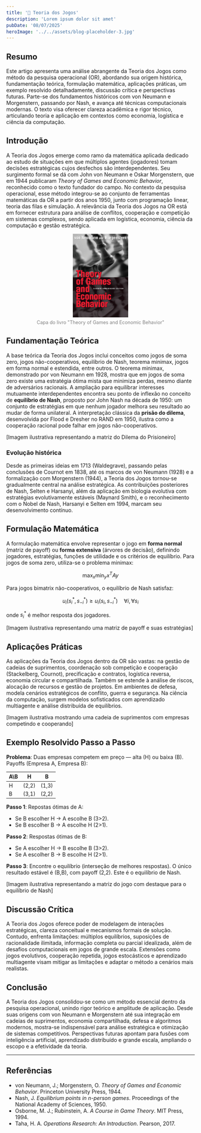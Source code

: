 ```yaml
---
title: '🎲 Teoria dos Jogos'
description: 'Lorem ipsum dolor sit amet'
pubDate: '08/07/2025'
heroImage: '../../assets/blog-placeholder-3.jpg'
---
```


## Resumo  
Este artigo apresenta uma análise abrangente da Teoria dos Jogos como método da pesquisa operacional (OR), abordando sua origem histórica, fundamentação teórica, formulação matemática, aplicações práticas, um exemplo resolvido detalhadamente, discussão crítica e perspectivas futuras. Parte-se dos fundamentos históricos com von Neumann e Morgenstern, passando por Nash, e avança até técnicas computacionais modernas. O texto visa oferecer clareza acadêmica e rigor técnico, articulando teoria e aplicação em contextos como economia, logística e ciência da computação.

## Introdução  
A Teoria dos Jogos emerge como ramo da matemática aplicada dedicado ao estudo de situações em que múltiplos agentes (jogadores) tomam decisões estratégicas cujos desfechos são interdependentes. Seu surgimento formal se dá com John von Neumann e Oskar Morgenstern, que em 1944 publicaram *Theory of Games and Economic Behavior*, reconhecido como o texto fundador do campo. No contexto da pesquisa operacional, esse método integrou-se ao conjunto de ferramentas matemáticas da OR a partir dos anos 1950, junto com programação linear, teoria das filas e simulação. A relevância da Teoria dos Jogos na OR está em fornecer estrutura para análise de conflitos, cooperação e competição em sistemas complexos, sendo aplicada em logística, economia, ciência da computação e gestão estratégica.

<figure style="text-align: center;">
  <img src="/src/assets/theory.jpg" 
       alt="Descrição" 
       style="max-width: 35%; height: auto; display: block; margin: 0 auto;" />
  <figcaption style="font-size: 0.9em; color: gray; margin-top: 0.5em;">
    Capa do livro "Theory of Games and Economic Behavior"
  </figcaption>
</figure>

## Fundamentação Teórica  
A base teórica da Teoria dos Jogos inclui conceitos como jogos de soma zero, jogos não-cooperativos, equilíbrio de Nash, teorema minimax, jogos em forma normal e estendida, entre outros. O teorema minimax, demonstrado por von Neumann em 1928, mostra que em jogos de soma zero existe uma estratégia ótima mista que minimiza perdas, mesmo diante de adversários racionais. A ampliação para equilibrar interesses mutuamente interdependentes encontra seu ponto de inflexão no conceito de **equilíbrio de Nash**, proposto por John Nash na década de 1950: um conjunto de estratégias em que nenhum jogador melhora seu resultado ao mudar de forma unilateral. A interpretação clássica da **prisão do dilema**, desenvolvida por Flood e Dresher no RAND em 1950, ilustra como a cooperação racional pode falhar em jogos não-cooperativos.

[Imagem ilustrativa representando a matriz do Dilema do Prisioneiro]

### Evolução histórica  
Desde as primeiras ideias em 1713 (Waldegrave), passando pelas conclusões de Cournot em 1838, até os marcos de von Neumann (1928) e a formalização com Morgenstern (1944), a Teoria dos Jogos tornou-se gradualmente central na análise estratégica. As contribuições posteriores de Nash, Selten e Harsanyi, além da aplicação em biologia evolutiva com estratégias evolutivamente estáveis (Maynard Smith), e o reconhecimento com o Nobel de Nash, Harsanyi e Selten em 1994, marcam seu desenvolvimento contínuo.

## Formulação Matemática  
A formulação matemática envolve representar o jogo em **forma normal** (matriz de payoff) ou **forma extensiva** (árvores de decisão), definindo jogadores, estratégias, funções de utilidade e os critérios de equilíbrio. Para jogos de soma zero, utiliza-se o problema minimax:

$$
\max_{x} \min_{y} x^T A y
$$

Para jogos bimatrix não-cooperativos, o equilíbrio de Nash satisfaz:

$$
u_i(s_i^*, s_{-i}^*) \ge u_i(s_i, s_{-i}^*) \quad \forall i, \forall s_i
$$

onde $s_i^*$ é melhor resposta dos jogadores.

[Imagem ilustrativa representando uma matriz de payoff e suas estratégias]

## Aplicações Práticas  
As aplicações da Teoria dos Jogos dentro da OR são vastas: na gestão de cadeias de suprimentos, coordenação sob competição e cooperação (Stackelberg, Cournot), precificação e contratos, logística reversa, economia circular e compartilhada. Também se estende à análise de riscos, alocação de recursos e gestão de projetos. Em ambientes de defesa, modela cenários estratégicos de conflito, guerra e segurança. Na ciência da computação, surgem modelos sofisticados com aprendizado multiagente e análise distribuída de equilíbrios.  

[Imagem ilustrativa mostrando uma cadeia de suprimentos com empresas competindo e cooperando]

## Exemplo Resolvido Passo a Passo  

**Problema**: Duas empresas competem em preço — alta (H) ou baixa (B). Payoffs (Empresa A, Empresa B):

| A\B | H       | B       |
|-----|---------|---------|
| H   | (2,2)   | (1,3)   |
| B   | (3,1)   | (2,2)   |

**Passo 1**: Repostas ótimas de A:
- Se B escolher H → A escolhe B (3>2).
- Se B escolher B → A escolhe H (2>1).

**Passo 2**: Respostas ótimas de B:
- Se A escolher H → B escolhe B (3>2).
- Se A escolher B → B escolhe H (2>1).

**Passo 3**: Encontre o equilíbrio (interseção de melhores respostas). O único resultado estável é (B,B), com payoff (2,2). Este é o equilíbrio de Nash.

[Imagem ilustrativa representando a matriz do jogo com destaque para o equilíbrio de Nash]

## Discussão Crítica  
A Teoria dos Jogos oferece poder de modelagem de interações estratégicas, clareza conceitual e mecanismos formais de solução. Contudo, enfrenta limitações: múltiplos equilíbrios, suposições de racionalidade ilimitada, informação completa ou parcial idealizada, além de desafios computacionais em jogos de grande escala. Extensões como jogos evolutivos, cooperação repetida, jogos estocásticos e aprendizado multiagente visam mitigar as limitações e adaptar o método a cenários mais realistas.

## Conclusão  
A Teoria dos Jogos consolidou-se como um método essencial dentro da pesquisa operacional, unindo rigor teórico e amplitude de aplicação. Desde suas origens com von Neumann e Morgenstern até sua integração em cadeias de suprimentos, economia compartilhada, defesa e algoritmos modernos, mostra-se indispensável para análise estratégica e otimização de sistemas competitivos. Perspectivas futuras apontam para fusões com inteligência artificial, aprendizado distribuído e grande escala, ampliando o escopo e a efetividade da teoria.

---

## Referências  
- von Neumann, J.; Morgenstern, O. *Theory of Games and Economic Behavior*. Princeton University Press, 1944.  
- Nash, J. *Equilibrium points in n-person games*. Proceedings of the National Academy of Sciences, 1950.  
- Osborne, M. J.; Rubinstein, A. *A Course in Game Theory*. MIT Press, 1994.  
- Taha, H. A. *Operations Research: An Introduction*. Pearson, 2017.  
